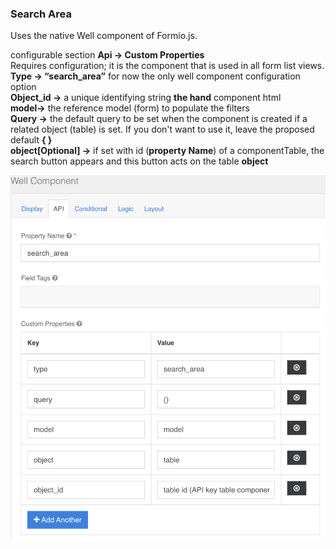 ### Search Area
Uses the native Well component of Formio.js.

configurable section **Api → Custom Properties**  
Requires configuration; it is the component that is used in all form list views.  
**Type → “search_area”** for now the only well component configuration option  
**Object_id →** a unique identifying string **the hand** component html  
**model→** the reference model (form) to populate the filters  
**Query →** the default query to be set when the component is created if a related object (table) is set. If you don't want to use it, leave the proposed default **{ }**  
**object[Optional] →**  if set with id (**property Name**) of a componentTable, the search button appears and this button acts on the table **object**  

![search_area](../../../img/componenti/data/search_area_img1.png "search_area")

